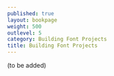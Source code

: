 ```yaml
---
published: true
layout: bookpage
weight: 500
outlevel: 5
category: Building Font Projects
title: Building Font Projects
---
```



(to be added)
